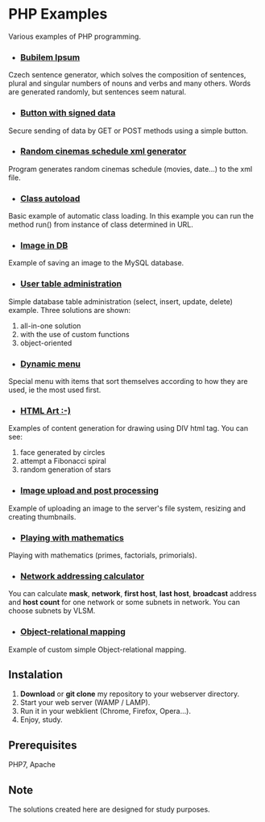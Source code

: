 # PHP Examples

Various examples of PHP programming.

- ### [Bubilem Ipsum](bubilem-ipsum)

Czech sentence generator, which solves the composition of sentences, plural and singular numbers of nouns and verbs and many others. Words are generated randomly, but sentences seem natural.

- ### [Button with signed data](button-with-signed-data)

Secure sending of data by GET or POST methods using a simple button.

- ### [Random cinemas schedule xml generator](cinemas_schedule_xml_generator)

Program generates random cinemas schedule (movies, date...) to the xml file.

- ### [Class autoload](class-autoload)

Basic example of automatic class loading. In this example you can run the method run() from instance of class determined in URL.

- ### [Image in DB](db-blob-image)

Example of saving an image to the MySQL database.

- ### [User table administration](db-user-administration)

Simple database table administration (select, insert, update, delete) example. Three solutions are shown:

1. all-in-one solution
2. with the use of custom functions
3. object-oriented

- ### [Dynamic menu](dynamic-menu)

Special menu with items that sort themselves according to how they are used, ie the most used first.

- ### [HTML Art :-)](html-art)

Examples of content generation for drawing using DIV html tag. You can see:

1. face generated by circles
2. attempt a Fibonacci spiral
3. random generation of stars

- ### [Image upload and post processing](image-upload-postprocessing)

Example of uploading an image to the server's file system, resizing and creating thumbnails.

- ### [Playing with mathematics](math)

Playing with mathematics (primes, factorials, primorials).

- ### [Network addressing calculator](network-addressing)

You can calculate **mask**, **network**, **first host**, **last host**, **broadcast** address and **host count** for one network or some subnets in network. You can choose subnets by VLSM.

- ### [Object-relational mapping](orm)

Example of custom simple Object-relational mapping.

## Instalation

1. **Download** or **git clone** my repository to your webserver directory.
2. Start your web server (WAMP / LAMP).
3. Run it in your webklient (Chrome, Firefox, Opera...).
4. Enjoy, study.

## Prerequisites

PHP7, Apache

## Note

The solutions created here are designed for study purposes.

